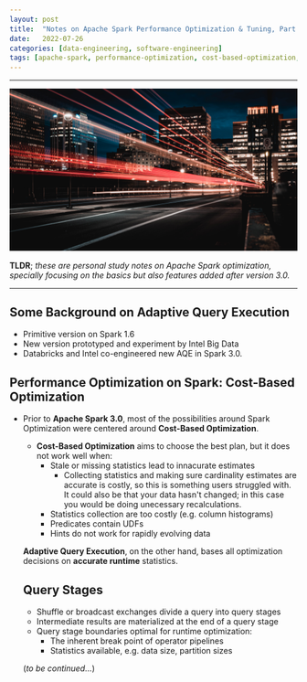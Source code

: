 ```yaml
---
layout:	post
title:	"Notes on Apache Spark Performance Optimization & Tuning, Part 1"
date:	2022-07-26
categories: [data-engineering, software-engineering]
tags: [apache-spark, performance-optimization, cost-based-optimization, adaptive-query-execution]
---
```






---

![](/img/marc-olivier-jodoin-NqOInJ-ttqM-unsplash.jpg)

**TLDR**; *these are personal study notes on Apache Spark optimization, specially focusing on the basics but also features added after version 3.0.*

<hr></hr>

## Some Background on Adaptive Query Execution

* Primitive version on Spark 1.6
* New version prototyped and experiment by Intel Big Data
* Databricks and Intel co-engineered new AQE in Spark 3.0.

## Performance Optimization on Spark: Cost-Based Optimization

* Prior to **Apache Spark 3.0**, most of the possibilities around Spark Optimization were centered around  **Cost-Based Optimization**. 

  * **Cost-Based Optimization** aims to choose the best plan, but it does not work well when:
    * Stale or missing statistics lead to innacurate estimates
      * Collecting statistics and making sure cardinality estimates are accurate is costly, so this is something users struggled with. It could also be that your data hasn't changed; in this case you would be doing unecessary recalculations.
    * Statistics collection are too costly (e.g. column histograms)
    * Predicates contain UDFs
    * Hints do not work for rapidly evolving data

    

  **Adaptive Query Execution**, on the other hand, bases all optimization decisions on **accurate runtime** statistics.

  ## Query Stages

  * Shuffle or broadcast exchanges divide a query into query stages
  * Intermediate results are materialized at the end of a query stage
  * Query stage boundaries optimal for runtime optimization:
    * The inherent break point of operator pipelines
    * Statistics available, e.g. data size, partition sizes

  (*to be continued...*)





